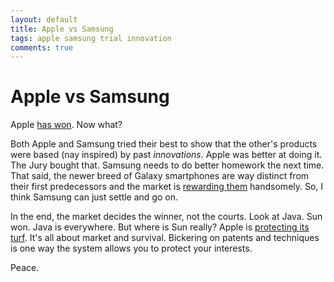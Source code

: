 ```yaml
---
layout: default
title: Apple vs Samsung
tags: apple samsung trial innovation
comments: true
---
```

# Apple vs Samsung

Apple [has won](http://www.theverge.com/2012/8/24/3266571/apple-decisively-wins-samsung-trial-what-it-means). Now what?

Both Apple and Samsung tried their best to show that the other's products were based (nay inspired) by past _innovations_. Apple was better at doing it. The Jury bought that. Samsung needs to do better homework the next time. That said, the newer breed of Galaxy smartphones are way distinct from their first predecessors and the market is [rewarding them](http://www.forbes.com/sites/petercohan/2012/08/31/apple-losing-in-the-smart-phone-market-tries-to-win-in-court/) handsomely. So, I think Samsung can just settle and go on.

In the end, the market decides the winner, not the courts. Look at Java. Sun won. Java is everywhere. But where is Sun really? Apple is [protecting its turf](https://www.cultofmac.com/187014/why-apple-sues/). It's all about market and survival. Bickering on patents and techniques is one way the system allows you to protect your interests.

Peace.
